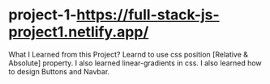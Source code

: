 # project-1-https://full-stack-js-project1.netlify.app/
What I Learned from this Project?
Learnd to use css position [Relative & Absolute] property.
I also learned linear-gradients in css.
I also learned how to design Buttons and Navbar.
